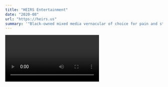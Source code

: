 ```yaml
---
title: "HEIRS Entertainment"
date: "2020-08"
url: "https://heirs.us"
summary: '"Black-owned mixed media vernacular of choice for pain and struggle."'
---
```


<Video source="/images/projects/heirs-entertainment/overview.mp4" />

# Intro

The incredibly talented team at [HEIRS Entertainment](https://heirs.us/) got in touch about designing and building a site that did their work justice. They have produced music and videos for Mez, J. Cole, Isaiah Rashad, SiR, and more, as well as high profile projects for Netflix, Nike, and Puma.

They needed something built from scratch, quickly, and without compromising on their signature style. We were tasked with bringing their work online in a way that's true to the HEIRS philosophy. Our team (myself, [Zeke Wattles](https://zeke.studio), and [Alicia Rangel](https://www.linkedin.com/in/rangel-alicia/)) got to work.

# Challenges

Throughout the project we encountered several constructive challenges. The creative input from the HEIRS team pushed us to think creatively about how to solve uncommon problems. As a result, we produced some unique interactions and strong identifying characteristics for the site.

## Boomerang previews

<Video source="/images/projects/heirs-entertainment/boomerang.mp4" />

The first big challenge was the boomerang-style videos. The clients were insistent that when hovered, the video previews should a) play sound, and b) boomerang. This posed an immediate issue - playing audio forwards and backwards would sound awful. If we were to hover the video and play a few seconds forward then a few seconds backward as the client wanted, we were sure the result would be unsatisfactory and not up to either party's standards.

After giving it some thought, we had a breakthrough: By decoupling the video and audio, we could play the video forwards and backwards while letting the audio track play straight through. Another benefit of this approach was that it allowed us to arbitrarily pick the best independent audio and video snippets for the preview, even if they didn't happen to coincide in the actual published work.

As is often the case, our breakthrough seems obvious in hindsight. But at the time it was well-received as a clever solution to the problem, and it holds up.

## Polygon video mask

![Polygon video mask](/images/projects/heirs-entertainment/mask.png)

The second major challenge was more technical than conceptual. The clients wanted a branded shape to frame each project preview, but the "grain of the web" doesn't easily allow for non-rectangular polygons to mask videos. Of course we could have edited the video preview sources to include the shapes, but that would have made future updates more cumbersome and possibly inconsistent. Also, if the masked shape was included in the video source instead of the code, we would be super tied-in to this design direction in the future.

Our solution was to use the CSS property `clip-path` to reference an SVG embedded in the webpage. The SVG included the desired shape, and we use that shape to mask videos. In the future if we want to change that shape or remove it entirely, we will be able to do so with minimal code changes and no further video editing.

# Outro

The HEIRS site is an open conversation and ongoing effort. Check in for updates :)
